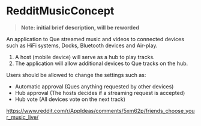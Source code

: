 # RedditMusicConcept


> **Note: initial brief description, will be reworded**

An application to Que streamed music and videos to connected devices such as HiFi systems, Docks, Bluetooth devices and Air-play.

 1. A host (mobile device) will serve as a hub to play tracks.
 2. The application will allow additional devices to Que tracks on the hub.

Users should be allowed to change the settings such as:

- Automatic approval (Ques anything requested by other devices)
- Hub approval (The hosts decides if a streaming request is accepted)
- Hub vote (All devices vote on the next track)

https://www.reddit.com/r/AppIdeas/comments/5xm62p/friends_choose_your_music_live/
